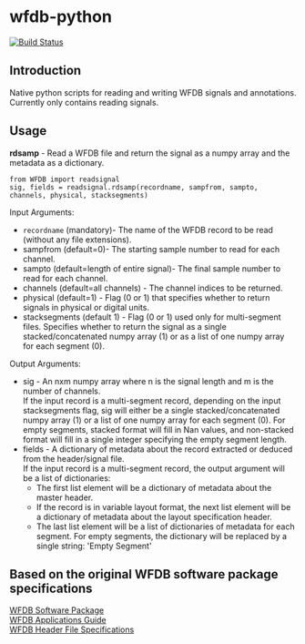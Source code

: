 # wfdb-python

[![Build Status](https://travis-ci.org/MIT-LCP/wfdb-python.svg?branch=master)](https://travis-ci.org/MIT-LCP/wfdb-python)

## Introduction
Native python scripts for reading and writing WFDB signals and annotations. Currently only contains reading signals. 


## Usage

<strong>rdsamp</strong> - Read a WFDB file and return the signal as a numpy array and the metadata as a dictionary. 

```
from WFDB import readsignal
sig, fields = readsignal.rdsamp(recordname, sampfrom, sampto, channels, physical, stacksegments) 
```

Input Arguments: 
<ul>
<li><code>recordname</code> (mandatory)- The name of the WFDB record to be read (without any file extensions).</li>
<li>sampfrom (default=0)- The starting sample number to read for each channel.</li>
<li>sampto (default=length of entire signal)- The final sample number to read for each channel.</li>
<li>channels (default=all channels) - The channel indices to be returned.</li>
<li>physical (default=1) - Flag (0 or 1) that specifies whether to return signals in physical or digital units. </li>
<li>stacksegments (default 1) - Flag (0 or 1) used only for multi-segment files. Specifies whether to return the signal as a single stacked/concatenated numpy array (1) or as a list of one numpy array for each segment (0). </li>
</ul>

Output Arguments:
<ul>
	<li>sig - An nxm numpy array where n is the signal length and m is the number of channels. <br>If the input record is a multi-segment record, depending on the input stacksegments flag, sig will either be a single stacked/concatenated numpy array (1) or a list of one numpy array for each segment (0). For empty segments, stacked format will fill in Nan values, and non-stacked format will fill in a single integer specifying the empty segment length.</li>
	<li>fields - A dictionary of metadata about the record extracted or deduced from the header/signal file. <br>If the input record is a multi-segment record, the output argument will be a list of dictionaries:
	<ul>
		<li>The first list element will be a dictionary of metadata about the master header.</li> 
		<li>If the record is in variable layout format, the next list element will be a dictionary of metadata about the layout specification header.</li>
		<li>The last list element will be a list of dictionaries of metadata for each segment. For empty segments, the dictionary will be replaced by a single string: 'Empty Segment'</li>
	</ul>
</ul>


## Based on the original WFDB software package specifications

[WFDB Software Package](http://physionet.org/physiotools/wfdb.shtml) 
<br>[WFDB Applications Guide](http://physionet.org/physiotools/wag/) 
<br>[WFDB Header File Specifications](https://physionet.org/physiotools/wag/header-5.htm)
